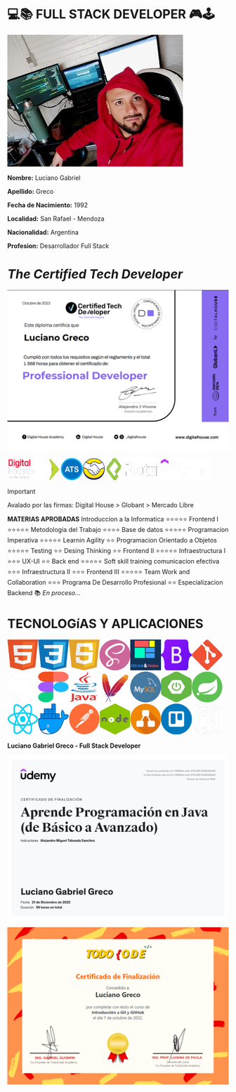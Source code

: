**💻📚 FULL STACK DEVELOPER 🎮🕹**
========================

<img src ="./img/LucianoGreco.jpeg" width="400">

**Nombre:** Luciano Gabriel

**Apellido:** Greco 

**Fecha de Nacimiento:** 1992

**Localidad:** San Rafael - Mendoza

**Nacionalidad:** Argentina

**Profesion:** Desarrollador Full Stack


*The Certified Tech Developer* 
===============================

![](./img/certified%20tech%20developer.png)

<img src ="./img/digital%20house.png" height="50"><img src ="./img/globant.png" width="50" height="50">
<img src ="./img/ats.png" width="50" height="50"><img src ="./img/mercadoLibre.png" width="50" height="50">
<img src ="./img/platzi.png" height="50" width="120"><img src ="./img/udemy.png" height="50" width="120">

> [!IMPORTANT]
> Avalado por las firmas: Digital House > Globant > Mercado Libre

**MATERIAS APROBADAS**
Introduccion a la Informatica ⭐⭐⭐⭐⭐
Frontend I ⭐⭐⭐⭐⭐
Metodologia del Trabajo ⭐⭐⭐⭐
Base de datos ⭐⭐⭐⭐⭐
Programacion Imperativa ⭐⭐⭐⭐⭐
Learnin Agility ⭐⭐
Programacion Orientado a Objetos ⭐⭐⭐⭐⭐
Testing ⭐⭐
Desing Thinking ⭐⭐
Frontend II ⭐⭐⭐⭐⭐
Infraestructura I ⭐⭐⭐
UX-UI ⭐⭐
Back end ⭐⭐⭐⭐⭐
Soft skill training comunicacion efectiva ⭐⭐⭐
Infraestructura II ⭐⭐⭐
Frontend III ⭐⭐⭐⭐⭐
Team Work and Collaboration ⭐⭐⭐
Programa De Desarrollo Profesional ⭐⭐
Especializacion Backend 📚 *En proceso...*

**TECNOLOGíAS Y APLICACIONES**
==============================

<img src ="./img/html.png" width="70" height="70"><img src ="./img/css.png" width="70" height="70"><img src ="./img/javaScript.png" width="70" height="70"><img src ="./img/sass.png" width="70" height="70"><img src ="./img/grid&flexbox.png" width="70" height="70"><img src ="./img/bootstrap.png" width="70" height="70"><img src ="./img/git.png" width="70" height="70"><img src ="./img/github.png" width="70" height="70"><img src ="./img/figma.png" width="70" height="70"><img src ="./img/Java.png" width="70" height="70"><img src ="./img/maven.png" width="70" height="70"><img src ="./img/mysql.png" width="70" height="70"><img src ="./img/springBoot.png" width="70" height="70"><img src ="./img/spring.png" width="70" height="70"><img src ="./img/React.png" width="70" height="70"><img src ="./img/docker.png" width="70" height="70"><img src ="./img/postman.png" width="70" height="70"><img src ="./img/nodejs.png" width="70" height="70"><img src ="./img/diagrams.png" width="70" height="70"><img src ="./img/trello.png" width="70" height="70"><img src ="./img/notion.png" width="70" height="70"> 
 

**Luciano Gabriel Greco - Full Stack Developer**

![](./img/atsCertificado.png)

![](./img/todoCodeCertificado.png)